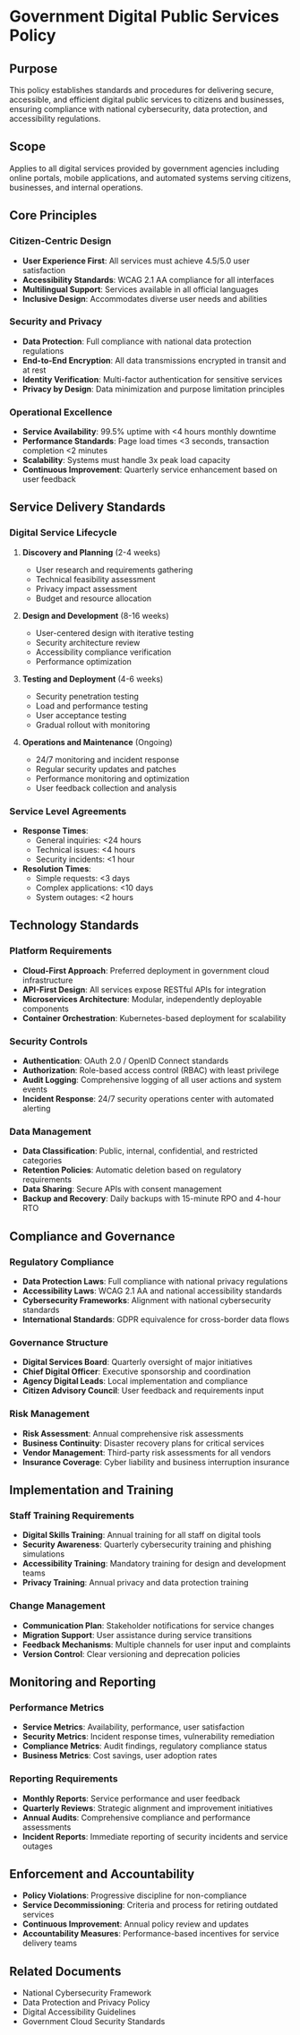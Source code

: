 # Government Digital Public Services Policy

## Purpose
This policy establishes standards and procedures for delivering secure, accessible, and efficient digital public services to citizens and businesses, ensuring compliance with national cybersecurity, data protection, and accessibility regulations.

## Scope
Applies to all digital services provided by government agencies including online portals, mobile applications, and automated systems serving citizens, businesses, and internal operations.

## Core Principles

### Citizen-Centric Design
- **User Experience First**: All services must achieve 4.5/5.0 user satisfaction
- **Accessibility Standards**: WCAG 2.1 AA compliance for all interfaces
- **Multilingual Support**: Services available in all official languages
- **Inclusive Design**: Accommodates diverse user needs and abilities

### Security and Privacy
- **Data Protection**: Full compliance with national data protection regulations
- **End-to-End Encryption**: All data transmissions encrypted in transit and at rest
- **Identity Verification**: Multi-factor authentication for sensitive services
- **Privacy by Design**: Data minimization and purpose limitation principles

### Operational Excellence
- **Service Availability**: 99.5% uptime with <4 hours monthly downtime
- **Performance Standards**: Page load times <3 seconds, transaction completion <2 minutes
- **Scalability**: Systems must handle 3x peak load capacity
- **Continuous Improvement**: Quarterly service enhancement based on user feedback

## Service Delivery Standards

### Digital Service Lifecycle
1. **Discovery and Planning** (2-4 weeks)
   - User research and requirements gathering
   - Technical feasibility assessment
   - Privacy impact assessment
   - Budget and resource allocation

2. **Design and Development** (8-16 weeks)
   - User-centered design with iterative testing
   - Security architecture review
   - Accessibility compliance verification
   - Performance optimization

3. **Testing and Deployment** (4-6 weeks)
   - Security penetration testing
   - Load and performance testing
   - User acceptance testing
   - Gradual rollout with monitoring

4. **Operations and Maintenance** (Ongoing)
   - 24/7 monitoring and incident response
   - Regular security updates and patches
   - Performance monitoring and optimization
   - User feedback collection and analysis

### Service Level Agreements
- **Response Times**:
  - General inquiries: <24 hours
  - Technical issues: <4 hours
  - Security incidents: <1 hour
- **Resolution Times**:
  - Simple requests: <3 days
  - Complex applications: <10 days
  - System outages: <2 hours

## Technology Standards

### Platform Requirements
- **Cloud-First Approach**: Preferred deployment in government cloud infrastructure
- **API-First Design**: All services expose RESTful APIs for integration
- **Microservices Architecture**: Modular, independently deployable components
- **Container Orchestration**: Kubernetes-based deployment for scalability

### Security Controls
- **Authentication**: OAuth 2.0 / OpenID Connect standards
- **Authorization**: Role-based access control (RBAC) with least privilege
- **Audit Logging**: Comprehensive logging of all user actions and system events
- **Incident Response**: 24/7 security operations center with automated alerting

### Data Management
- **Data Classification**: Public, internal, confidential, and restricted categories
- **Retention Policies**: Automatic deletion based on regulatory requirements
- **Data Sharing**: Secure APIs with consent management
- **Backup and Recovery**: Daily backups with 15-minute RPO and 4-hour RTO

## Compliance and Governance

### Regulatory Compliance
- **Data Protection Laws**: Full compliance with national privacy regulations
- **Accessibility Laws**: WCAG 2.1 AA and national accessibility standards
- **Cybersecurity Frameworks**: Alignment with national cybersecurity standards
- **International Standards**: GDPR equivalence for cross-border data flows

### Governance Structure
- **Digital Services Board**: Quarterly oversight of major initiatives
- **Chief Digital Officer**: Executive sponsorship and coordination
- **Agency Digital Leads**: Local implementation and compliance
- **Citizen Advisory Council**: User feedback and requirements input

### Risk Management
- **Risk Assessment**: Annual comprehensive risk assessments
- **Business Continuity**: Disaster recovery plans for critical services
- **Vendor Management**: Third-party risk assessments for all vendors
- **Insurance Coverage**: Cyber liability and business interruption insurance

## Implementation and Training

### Staff Training Requirements
- **Digital Skills Training**: Annual training for all staff on digital tools
- **Security Awareness**: Quarterly cybersecurity training and phishing simulations
- **Accessibility Training**: Mandatory training for design and development teams
- **Privacy Training**: Annual privacy and data protection training

### Change Management
- **Communication Plan**: Stakeholder notifications for service changes
- **Migration Support**: User assistance during service transitions
- **Feedback Mechanisms**: Multiple channels for user input and complaints
- **Version Control**: Clear versioning and deprecation policies

## Monitoring and Reporting

### Performance Metrics
- **Service Metrics**: Availability, performance, user satisfaction
- **Security Metrics**: Incident response times, vulnerability remediation
- **Compliance Metrics**: Audit findings, regulatory compliance status
- **Business Metrics**: Cost savings, user adoption rates

### Reporting Requirements
- **Monthly Reports**: Service performance and user feedback
- **Quarterly Reviews**: Strategic alignment and improvement initiatives
- **Annual Audits**: Comprehensive compliance and performance assessments
- **Incident Reports**: Immediate reporting of security incidents and service outages

## Enforcement and Accountability
- **Policy Violations**: Progressive discipline for non-compliance
- **Service Decommissioning**: Criteria and process for retiring outdated services
- **Continuous Improvement**: Annual policy review and updates
- **Accountability Measures**: Performance-based incentives for service delivery teams

## Related Documents
- National Cybersecurity Framework
- Data Protection and Privacy Policy
- Digital Accessibility Guidelines
- Government Cloud Security Standards